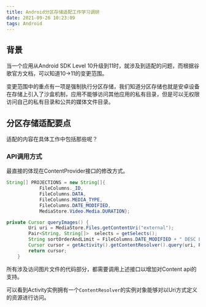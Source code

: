 ```yaml
---
title: Android分区存储适配工作学习调研
date: 2021-09-26 10:23:09
tags: Android
---
```


## 背景

当一个应用从Android SDK Level 10升级到11时，就涉及到适配的问题，而根据谷歌官方文档，可以知道10->11的变更范围。

变更范围中的重点有一项是强制执行分区存储，我们知道分区存储也就是安卓设备在存储上引入了沙盒机制，应用不能够访问其他应用的私有目录，但是可以无权限访问自己的私有目录和公共的媒体文件目录。

<!-- more -->

## 分区存储适配要点

适配的内容在具体工作中包括那些呢？

### API调用方式

最直接的体现在ContentProvider接口的修改方式。

```java
String[] PROJECTIONS = new String[]{
            FileColumns._ID,
            FileColumns.DATA,
            FileColumns.MEDIA_TYPE,
            FileColumns.DATE_MODIFIED,
            MediaStore.Video.Media.DURATION};

private Cursor queryImages() {
        Uri uri = MediaStore.Files.getContentUri("external");
        Pair<String, String[]>  selects = getSelects();
        String sortOrderAndLimit = FileColumns.DATE_MODIFIED + " DESC LIMIT " + getLimit();
        Cursor cursor = getActivity().getContentResolver().query(uri, PROJECTIONS, selects.first, selects.second,  sortOrderAndLimit);
        return cursor;
    }
```

所有涉及访问图片文件的代码部分，都需要调用上述接口以增加对Content api的支持。

可以看到Activity实例拥有一个`ContentResolver`的实例对象能够对以Uri方式定义的资源进行访问。
